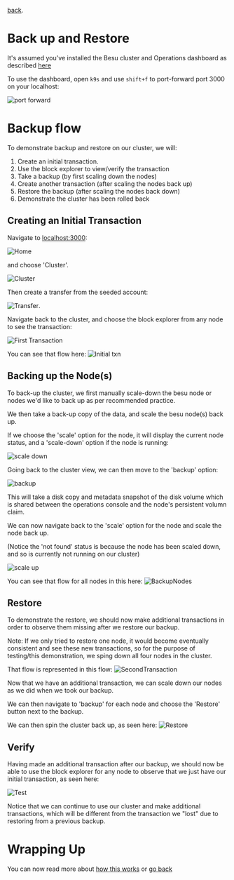 [back](../readme.md).

# Back up and Restore

It's assumed you've installed the Besu cluster and Operations dashboard as described [here](./installation.md)

To use the dashboard, open `k9s` and use `shift+f` to port-forward port 3000 on your localhost:

![port forward](./portForward.png)

# Backup flow

To demonstrate backup and restore on our cluster, we will:

1. Create an initial transaction.
2. Use the block explorer to view/verify the transaction
3. Take a backup (by first scaling down the nodes)
4. Create another transaction (after scaling the nodes back up)
5. Restore the backup (after scaling the nodes back down)
6. Demonstrate the cluster has been rolled back 

## Creating an Initial Transaction

Navigate to [localhost:3000](http://localhost:3000):

![Home](./home.png)

and choose 'Cluster'.

![Cluster](./cluster.png)

Then create a transfer from the seeded account:

![Transfer](./transfer.png).

Navigate back to the cluster, and choose the block explorer from any node to see the transaction:

![First Transaction](./firstTransaction.png)

You can see that flow here:
![Initial txn](./InitialTxn.gif)

## Backing up the Node(s)

To back-up the cluster, we first manually scale-down the besu node or nodes we'd like to back up as per recommended practice.

We then take a back-up copy of the data, and scale the besu node(s) back up.

If we choose the 'scale' option for the node, it will display the current node status, and a 'scale-down' option if the node is running:

![scale down](./scaleDown.png)

Going back to the cluster view, we can then move to the 'backup' option:

![backup](./takeBackup.png)

This will take a disk copy and metadata snapshot of the disk volume which is shared between the operations console and the node's persistent volumn claim.

We can now navigate back to the 'scale' option for the node and scale the node back up.

(Notice the 'not found' status is because the node has been scaled down, and so is currently not running on our cluster)

![scale up](./scaleUp.png)

You can see that flow for all nodes in this here:
![BackupNodes](./BackupNodes.gif)


## Restore

To demonstrate the restore, we should now make additional transactions in order to observe them missing after we restore our backup.

Note: If we only tried to restore one node, it would become eventually consistent and see these new transactions, so for the purpose of testing/this demonstration,
we sping down all four nodes in the cluster.

That flow is represented in this flow:
![SecondTransaction](./SecondTransaction.gif)

Now that we have an additional transaction, we can scale down our nodes as we did when we took our backup.

We can then navigate to 'backup' for each node and choose the 'Restore' button next to the backup.

We can then spin the cluster back up, as seen here:
![Restore](./Restore.gif)


## Verify

Having made an additional transaction after our backup, we should now be able to use the block explorer for any node to observe that we just have our initial transaction, as seen here:

![Test](./Test.gif)

Notice that we can continue to use our cluster and make additional transactions, which will be different from the transaction we "lost" due to restoring from a previous backup.

# Wrapping Up

You can now read more about [how this works](./about.md) or [go back](../README.md)

